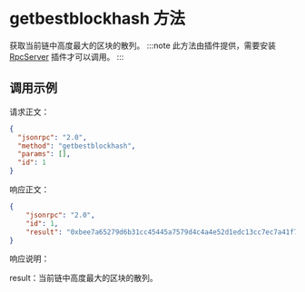 # getbestblockhash 方法

获取当前链中高度最大的区块的散列。
:::note
 此方法由插件提供，需要安装 [RpcServer](https://github.com/neo-project/neo-modules/releases) 插件才可以调用。
:::

## 调用示例

请求正文：

```json
{
  "jsonrpc": "2.0",
  "method": "getbestblockhash",
  "params": [],
  "id": 1
}
```

响应正文：

```json
{
    "jsonrpc": "2.0",
    "id": 1,
    "result": "0xbee7a65279d6b31cc45445a7579d4c4a4e52d1edc13cc7ec7a41f7b1affdf0ab"
}
```

响应说明：

result：当前链中高度最大的区块的散列。

